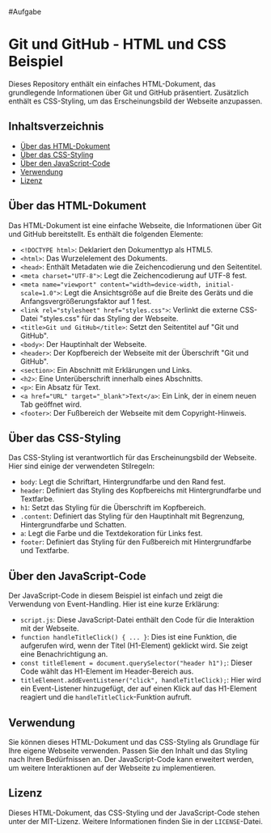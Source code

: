 #Aufgabe
# Git und GitHub - HTML und CSS Beispiel
Dieses Repository enthält ein einfaches HTML-Dokument, das grundlegende Informationen über Git und GitHub präsentiert. Zusätzlich enthält es CSS-Styling, um das Erscheinungsbild der Webseite anzupassen.

## Inhaltsverzeichnis

- [Über das HTML-Dokument](#über-das-html-dokument)
- [Über das CSS-Styling](#über-das-css-styling)
- [Über den JavaScript-Code](#über-den-javascript-code)
- [Verwendung](#verwendung)
- [Lizenz](#lizenz)

## Über das HTML-Dokument

Das HTML-Dokument ist eine einfache Webseite, die Informationen über Git und GitHub bereitstellt. Es enthält die folgenden Elemente:

- `<!DOCTYPE html>`: Deklariert den Dokumenttyp als HTML5.
- `<html>`: Das Wurzelelement des Dokuments.
- `<head>`: Enthält Metadaten wie die Zeichencodierung und den Seitentitel.
- `<meta charset="UTF-8">`: Legt die Zeichencodierung auf UTF-8 fest.
- `<meta name="viewport" content="width=device-width, initial-scale=1.0">`: Legt die Ansichtsgröße auf die Breite des Geräts und die Anfangsvergrößerungsfaktor auf 1 fest.
- `<link rel="stylesheet" href="styles.css">`: Verlinkt die externe CSS-Datei "styles.css" für das Styling der Webseite.
- `<title>Git und GitHub</title>`: Setzt den Seitentitel auf "Git und GitHub".
- `<body>`: Der Hauptinhalt der Webseite.
- `<header>`: Der Kopfbereich der Webseite mit der Überschrift "Git und GitHub".
- `<section>`: Ein Abschnitt mit Erklärungen und Links.
- `<h2>`: Eine Unterüberschrift innerhalb eines Abschnitts.
- `<p>`: Ein Absatz für Text.
- `<a href="URL" target="_blank">Text</a>`: Ein Link, der in einem neuen Tab geöffnet wird.
- `<footer>`: Der Fußbereich der Webseite mit dem Copyright-Hinweis.

## Über das CSS-Styling

Das CSS-Styling ist verantwortlich für das Erscheinungsbild der Webseite. Hier sind einige der verwendeten Stilregeln:

- `body`: Legt die Schriftart, Hintergrundfarbe und den Rand fest.
- `header`: Definiert das Styling des Kopfbereichs mit Hintergrundfarbe und Textfarbe.
- `h1`: Setzt das Styling für die Überschrift im Kopfbereich.
- `.content`: Definiert das Styling für den Hauptinhalt mit Begrenzung, Hintergrundfarbe und Schatten.
- `a`: Legt die Farbe und die Textdekoration für Links fest.
- `footer`: Definiert das Styling für den Fußbereich mit Hintergrundfarbe und Textfarbe.

## Über den JavaScript-Code

Der JavaScript-Code in diesem Beispiel ist einfach und zeigt die Verwendung von Event-Handling. Hier ist eine kurze Erklärung:

- `script.js`: Diese JavaScript-Datei enthält den Code für die Interaktion mit der Webseite.
- `function handleTitleClick() { ... }`: Dies ist eine Funktion, die aufgerufen wird, wenn der Titel (H1-Element) geklickt wird. Sie zeigt eine Benachrichtigung an.
- `const titleElement = document.querySelector("header h1");`: Dieser Code wählt das H1-Element im Header-Bereich aus.
- `titleElement.addEventListener("click", handleTitleClick);`: Hier wird ein Event-Listener hinzugefügt, der auf einen Klick auf das H1-Element reagiert und die `handleTitleClick`-Funktion aufruft.

## Verwendung

Sie können dieses HTML-Dokument und das CSS-Styling als Grundlage für Ihre eigene Webseite verwenden. Passen Sie den Inhalt und das Styling nach Ihren Bedürfnissen an. Der JavaScript-Code kann erweitert werden, um weitere Interaktionen auf der Webseite zu implementieren.

## Lizenz

Dieses HTML-Dokument, das CSS-Styling und der JavaScript-Code stehen unter der MIT-Lizenz. Weitere Informationen finden Sie in der `LICENSE`-Datei.


